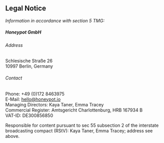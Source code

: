 ## Legal Notice

_Information in accordance with section 5 TMG:_

##### Honeypot GmbH

###### Address

Schlesische Straße 26<br />
10997 Berlin, Germany<br />

###### Contact

Phone: +49 (0)172 8463975<br />
E-Mail: hello@honeypot.io<br />
Managing Directors: Kaya Taner, Emma Tracey<br />
Commercial Register: Amtsgericht Charlottenburg, HRB 167934 B<br />
VAT-ID: DE300856850

Responsible for content pursuant to sec 55 subsection 2 of the interstate
broadcasting compact (RStV): Kaya Taner, Emma Tracey; address see above.
